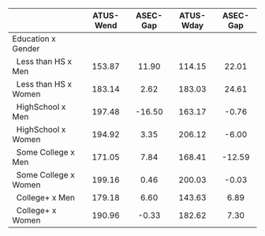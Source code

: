
|                      |    ATUS-Wend |     ASEC-Gap |    ATUS-Wday |     ASEC-Gap |
| -------------------- | :----------: | :----------: | :----------: | :----------: |
| Education x Gender   |              |              |              |              |
| &nbsp;&nbsp;Less than HS x Men |       153.87 |        11.90 |       114.15 |        22.01 |
| &nbsp;&nbsp;Less than HS x Women |       183.14 |         2.62 |       183.03 |        24.61 |
| &nbsp;&nbsp;HighSchool x Men |       197.48 |       -16.50 |       163.17 |        -0.76 |
| &nbsp;&nbsp;HighSchool x Women |       194.92 |         3.35 |       206.12 |        -6.00 |
| &nbsp;&nbsp;Some College x Men |       171.05 |         7.84 |       168.41 |       -12.59 |
| &nbsp;&nbsp;Some College x Women |       199.16 |         0.46 |       200.03 |        -0.03 |
| &nbsp;&nbsp;College+ x Men |       179.18 |         6.60 |       143.63 |         6.89 |
| &nbsp;&nbsp;College+ x Women |       190.96 |        -0.33 |       182.62 |         7.30 |

